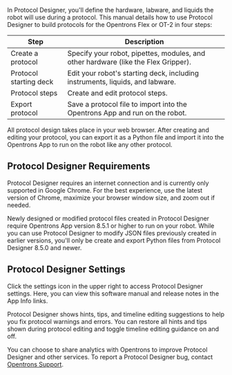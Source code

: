 
In Protocol Designer, you'll define the hardware, labware, and liquids the robot will use during a protocol. This manual details how to use Protocol Designer to build protocols for the Opentrons Flex or OT-2 in four steps: 

| Step | Description | 
| ---- | ----------- | 
| Create a protocol | Specify your robot, pipettes, modules, and other hardware (like the Flex Gripper). | 
| Protocol starting deck | Edit your robot's starting deck, including instruments, liquids, and labware. | 
| Protocol steps | Create and edit protocol steps. | 
| Export protocol | Save a protocol file to import into the Opentrons App and run on the robot. | 


All protocol design takes place in your web browser. After creating and editing your protocol, you can export it as a Python file and import it into the Opentrons App to run on the robot like any other protocol. 

## Protocol Designer Requirements

Protocol Designer requires an internet connection and is currently only supported in Google Chrome. For the best experience, use the latest version of Chrome, maximize your browser window size, and zoom out if needed. 

Newly designed or modified protocol files created in Protocol Designer require Opentrons App version 8.5.1 or higher to run on your robot. While you can use Protocol Designer to modify JSON files previously created in earlier versions, you'll only be create and export Python files from Protocol Designer 8.5.0 and newer. 

## Protocol Designer Settings

Click the settings icon in the upper right to access Protocol Designer settings. Here, you can view this software manual and release notes in the App Info links. 

Protocol Designer shows hints, tips, and timeline editing suggestions to help you fix protocol warnings and errors. You can restore all hints and tips shown during protocol editing and toggle timeline editing guidance on and off. 

You can choose to share analytics with Opentrons to improve Protocol Designer and other services. To report a Protocol Designer bug, contact [Opentrons Support]( mailto:support@opentrons.com). 





